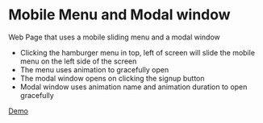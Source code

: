 # Mobile Menu and Modal window
Web  Page that  uses a  mobile sliding menu and a modal  window

* Clicking the hamburger menu in top, left of screen will slide the mobile menu on the left side of the screen
* The menu uses animation to gracefully open
* The modal window opens on clicking the signup button
* Modal window uses animation name and animation duration to open gracefully

[Demo](https://rawcdn.githack.com/mecramer/menu-slider-modal/58d45818d89b7cae874d6273a40a6f269a484643/index.html)